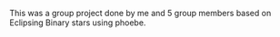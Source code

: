 This was a group project done by me and 5 group members based on Eclipsing Binary stars using phoebe.
